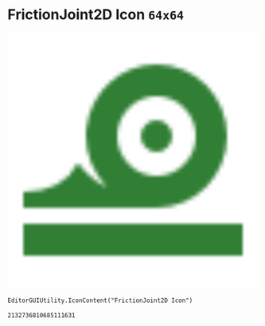 # FrictionJoint2D Icon `64x64`
<img src="/img/FrictionJoint2D%20Icon.png" width=512 height=512>

``` CSharp
EditorGUIUtility.IconContent("FrictionJoint2D Icon")
```
```
2132736810685111631
```
